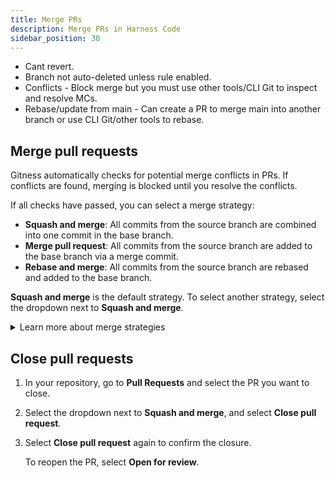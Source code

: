 ```yaml
---
title: Merge PRs
description: Merge PRs in Harness Code
sidebar_position: 30
---
```


<!-- How to merge (CLI/GUI), merge strategies, merge requirements, status checks, branch protections -->

* Cant revert.
* Branch not auto-deleted unless rule enabled.
* Conflicts - Block merge but you must use other tools/CLI Git to inspect and resolve MCs.
* Rebase/update from main - Can create a PR to merge main into another branch or use CLI Git/other tools to rebase.




## Merge pull requests

Gitness automatically checks for potential merge conflicts in PRs. If conflicts are found, merging is blocked until you resolve the conflicts.

If all checks have passed, you can select a merge strategy:

- **Squash and merge**: All commits from the source branch are combined into one commit in the base branch.
- **Merge pull request**: All commits from the source branch are added to the base branch via a merge commit.
- **Rebase and merge**: All commits from the source branch are rebased and added to the base branch.

**Squash and merge** is the default strategy. To select another strategy, select the dropdown next to **Squash and merge**.

<details>
<summary>Learn more about merge strategies</summary>

Merge strategies define how changes from the source branch are integrated to the base branch. Depending on your branch history, some strategies might be unavailable. Also, your team or organization might have a preferred or required strategy. Gitness offers three merge strategies:

* **Squash and merge**: The **Squash and merge** strategy combines all commits from the source branch into a single commit, or *squash commit*, on the base branch. This strategy is best if you want to maintain a linear project history. From a project standpoint, a squash commit represents a single, meaningful commit on the base branch. The squash commit preserves the context of all changes through PR comments, discussions, and the metadata stored within the commit itself. However, the drawback is that you lose some granular commit-by-commit metadata that you would retain with other merge strategies.

* **Merge pull request**: The **Merge pull request** strategy incorporates all commits from the source branch into the base branch through a merge commit. In Gitness, the merge commit captures a snapshot of the codebase after merging the source branch into the base branch. This strategy preserves a detailed history of changes, and this record remains accessible for future reference through the merge commit.

* **Rebase and merge**: With the **Rebase and merge** strategy, all commits in the source branch are rebased before being incorporated into the base branch. This strategy alters the commit history in order to provide a linear sequence of commits on the base branch. This strategy provides a chronological and streamlined history of events while retaining individual commit messages and contributions.

</details>


## Close pull requests

1. In your repository, go to **Pull Requests** and select the PR you want to close.
2. Select the dropdown next to **Squash and merge**, and select **Close pull request**.
3. Select **Close pull request** again to confirm the closure.

   To reopen the PR, select **Open for review**.

